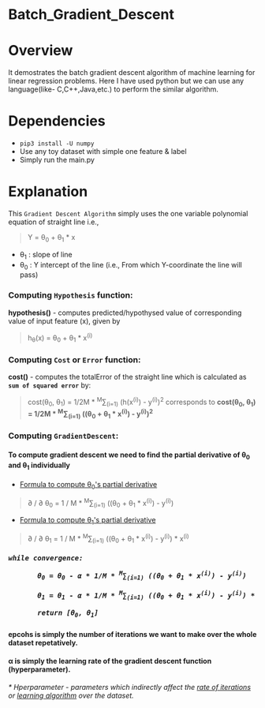 # Batch_Gradient_Descent

# Overview
It demostrates the batch gradient descent algorithm of machine learning for linear regression problems.
Here I have used python but we can use any language(like- C,C++,Java,etc.) to perform the similar algorithm.

# Dependencies
- `pip3 install -U numpy`
- Use any toy dataset with simple one feature & label
- Simply run the main.py

# Explanation
This `Gradient Descent Algorithm` simply uses the one variable polynomial equation of straight line i.e.,
> Y = &theta;<sub>0</sub> + &theta;<sub>1</sub> * x

- &theta;<sub>1</sub> : slope of line
- &theta;<sub>0</sub> : Y intercept of the line (i.e., From which Y-coordinate the line will pass)
      
### Computing `Hypothesis` function:
**hypothesis()** - computes predicted/hypothysed value of corresponding value of input feature (x), given by
> h<sub>&theta;</sub>(x) = &theta;<sub>0</sub> + &theta;<sub>1</sub> * x<sup>(i)</sup>

### Computing `Cost` or `Error` function:
**cost()** - computes the totalError of the straight line which is calculated as **`sum of squared error`** by:
> cost(&theta;<sub>0</sub>, &theta;<sub>1</sub>) = 1/2M * <sup>M</sup>&sum;<sub>(i=1)</sub> (h(x<sup>(i)</sup>) - y<sup>(i)</sup>)<sup>2</sup>
corresponds to
> __cost(&theta;<sub>0</sub>, &theta;<sub>1</sub>) = 1/2M * <sup>M</sup>&sum;<sub>(i=1)</sub> ((&theta;<sub>0</sub> + &theta;<sub>1</sub> * x<sup>(i)</sup>) - y<sup>(i)</sup>)<sup>2</sup>__

### Computing `GradientDescent`:
#### To compute gradient descent we need to find the partial derivative of &theta;<sub>0</sub> and &theta;<sub>1</sub> individually
- <u>Formula to compute &theta;<sub>0</sub>'s partial derivative </u>
> &part; / &part; &theta;<sub>0</sub> = 1 / M * <sup>M</sup>&sum;<sub>(i=1)</sub> ((&theta;<sub>0</sub> + &theta;<sub>1</sub> * x<sup>(i)</sup>) - y<sup>(i)</sup>)

- <u>Formula to compute &theta;<sub>1</sub>'s partial derivative </u>
> &part; / &part; &theta;<sub>1</sub> = 1 / M * <sup>M</sup>&sum;<sub>(i=1)</sub> ((&theta;<sub>0</sub> + &theta;<sub>1</sub> * x<sup>(i)</sup>) - y<sup>(i)</sup>) * x<sup>(i)</sup>

<h5><pre>while convergence:<br>
       &theta;<sub>0</sub> = &theta;<sub>0</sub> - &alpha; * 1/M * <sup>M</sup>&sum;<sub>(i=1)</sub> ((&theta;<sub>0</sub> + &theta;<sub>1</sub> * x<sup>(i)</sup>) - y<sup>(i)</sup>)<br>
       &theta;<sub>1</sub> = &theta;<sub>1</sub> - &alpha; * 1/M * <sup>M</sup>&sum;<sub>(i=1)</sub> ((&theta;<sub>0</sub> + &theta;<sub>1</sub> * x<sup>(i)</sup>) - y<sup>(i)</sup>) * x<sup>(i)</sup><br>
       return [&theta;<sub>0</sub>, &theta;<sub>1</sub>]</pre></h5>
      
#### epcohs is simply the number of iterations we want to make over the whole dataset repetatively.
#### &alpha; is simply the learning rate of the gradient descent function (hyperparameter).

###### * Hperparameter - parameters which indirectly affect the <u>rate of iterations</u> or <u>learning algorithm</u> over the dataset.

